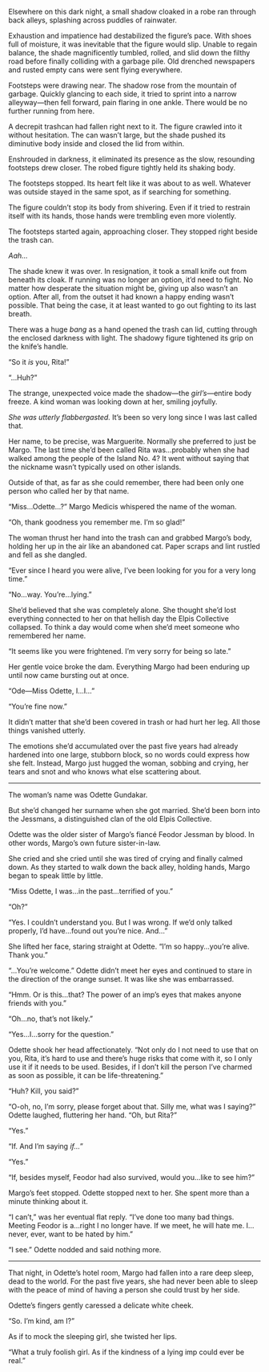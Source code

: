 Elsewhere on this dark night, a small shadow cloaked in a robe ran through back alleys, splashing across puddles of rainwater.

Exhaustion and impatience had destabilized the figure’s pace. With shoes full of moisture, it was inevitable that the figure would slip. Unable to regain balance, the shade magnificently tumbled, rolled, and slid down the filthy road before finally colliding with a garbage pile. Old drenched newspapers and rusted empty cans were sent flying everywhere.

Footsteps were drawing near. The shadow rose from the mountain of garbage. Quickly glancing to each side, it tried to sprint into a narrow alleyway—then fell forward, pain flaring in one ankle. There would be no further running from here.

A decrepit trashcan had fallen right next to it. The figure crawled into it without hesitation. The can wasn’t large, but the shade pushed its diminutive body inside and closed the lid from within.

Enshrouded in darkness, it eliminated its presence as the slow, resounding footsteps drew closer. The robed figure tightly held its shaking body.

The footsteps stopped. Its heart felt like it was about to as well. Whatever was outside stayed in the same spot, as if searching for something.

The figure couldn’t stop its body from shivering. Even if it tried to restrain itself with its hands, those hands were trembling even more violently.

The footsteps started again, approaching closer. They stopped right beside the trash can.

<em>Aah…</em>

The shade knew it was over. In resignation, it took a small knife out from beneath its cloak. If running was no longer an option, it’d need to fight. No matter how desperate the situation might be, giving up also wasn’t an option. After all, from the outset it had known a happy ending wasn’t possible. That being the case, it at least wanted to go out fighting to its last breath.

There was a huge <em>bang</em> as a hand opened the trash can lid, cutting through the enclosed darkness with light. The shadowy figure tightened its grip on the knife’s handle.

“So it <em>is</em> you, Rita!”

“…Huh?”

The strange, unexpected voice made the shadow—the <em>girl’s</em>—entire body freeze. A kind woman was looking down at her, smiling joyfully.

<em>She was utterly flabbergasted.</em> It’s been so very long since I was last called that.

Her name, to be precise, was Marguerite. Normally she preferred to just be Margo. The last time she’d been called Rita was…probably when she had walked among the people of the Island No. 4? It went without saying that the nickname wasn’t typically used on other islands.

Outside of that, as far as she could remember, there had been only one person who called her by that name.

“Miss…Odette…?” Margo Medicis whispered the name of the woman.

“Oh, thank goodness you remember me. I’m so glad!”

The woman thrust her hand into the trash can and grabbed Margo’s body, holding her up in the air like an abandoned cat. Paper scraps and lint rustled and fell as she dangled.

“Ever since I heard you were alive, I’ve been looking for you for a very long time.”

“No…way. You’re…lying.”

She’d believed that she was completely alone. She thought she’d lost everything connected to her on that hellish day the Elpis Collective collapsed. To think a day would come when she’d meet someone who remembered her name.

“It seems like you were frightened. I’m very sorry for being so late.”

Her gentle voice broke the dam. Everything Margo had been enduring up until now came bursting out at once.

“Ode—Miss Odette, I…I…”

“You’re fine now.”

It didn’t matter that she’d been covered in trash or had hurt her leg. All those things vanished utterly.

The emotions she’d accumulated over the past five years had already hardened into one large, stubborn block, so no words could express how she felt. Instead, Margo just hugged the woman, sobbing and crying, her tears and snot and who knows what else scattering about.

* * *

The woman’s name was Odette Gundakar.

But she’d changed her surname when she got married. She’d been born into the Jessmans, a distinguished clan of the old Elpis Collective.

Odette was the older sister of Margo’s fiancé Feodor Jessman by blood. In other words, Margo’s own future sister-in-law.

She cried and she cried until she was tired of crying and finally calmed down. As they started to walk down the back alley, holding hands, Margo began to speak little by little.

“Miss Odette, I was…in the past…terrified of you.”

“Oh?”

“Yes. I couldn’t understand you. But I was wrong. If we’d only talked properly, I’d have…found out you’re nice. And…”

She lifted her face, staring straight at Odette. “I’m so happy…you’re alive. Thank you.”

“…You’re welcome.” Odette didn’t meet her eyes and continued to stare in the direction of the orange sunset. It was like she was embarrassed.

“Hmm. Or is this…that? The power of an imp’s eyes that makes anyone friends with you.”

“Oh…no, that’s not likely.”

“Yes…I…sorry for the question.”

Odette shook her head affectionately. “Not only do I not need to use that on you, Rita, it’s hard to use and there’s huge risks that come with it, so I only use it if it needs to be used. Besides, if I don’t kill the person I’ve charmed as soon as possible, it can be life-threatening.”

“Huh? Kill, you said?”

“O-oh, no, I’m sorry, please forget about that. Silly me, what was I saying?” Odette laughed, fluttering her hand. “Oh, but Rita?”

“Yes.”

“If. And I’m saying <em>if…</em>”

“Yes.”

“If, besides myself, Feodor had also survived, would you…like to see him?”

Margo’s feet stopped. Odette stopped next to her. She spent more than a minute thinking about it.

“I can’t,” was her eventual flat reply. “I’ve done too many bad things. Meeting Feodor is a…right I no longer have. If we meet, he will hate me. I…never, ever, want to be hated by him.”

“I see.” Odette nodded and said nothing more.

* * *

That night, in Odette’s hotel room, Margo had fallen into a rare deep sleep, dead to the world. For the past five years, she had never been able to sleep with the peace of mind of having a person she could trust by her side.

Odette’s fingers gently caressed a delicate white cheek.

“So. I’m kind, am I?”

As if to mock the sleeping girl, she twisted her lips.

“What a truly foolish girl. As if the kindness of a lying imp could ever be real.”